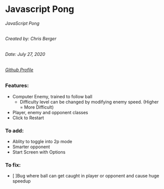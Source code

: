 # Javascript Pong

###### JavaScript Pong
###### Created by: Chris Berger
###### Date: July 27, 2020
###### [Github Profile](https://github.com/cberger4/)

### Features:

* Computer Enemy, trained to follow ball
  * Difficulty level can be changed by modifying enemy speed. (Higher = More Difficult)
* Player, enemy and opponent classes
* Click to Restart

### To add:
* Ablity to toggle into 2p mode
* Smarter opponent
* Start Screen with Options

### To fix:
* [ ]Bug where ball can get caught in player or opponent and cause huge speedup
